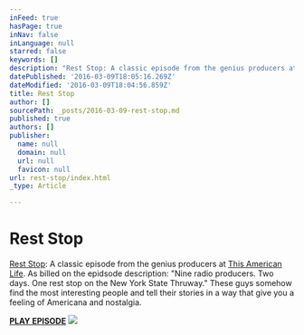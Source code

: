 ```yaml
---
inFeed: true
hasPage: true
inNav: false
inLanguage: null
starred: false
keywords: []
description: "Rest Stop: A classic episode from the genius producers at This American Life. As billed on the epidsode description: \"Nine radio producers. Two days. One rest stop on the New York State Thruway.\" These guys somehow find the most interesting people and tell their stories in a way that give you a feeling of Americana and nostalgia.\_"
datePublished: '2016-03-09T18:05:16.269Z'
dateModified: '2016-03-09T18:04:56.859Z'
title: Rest Stop
author: []
sourcePath: _posts/2016-03-09-rest-stop.md
published: true
authors: []
publisher:
  name: null
  domain: null
  url: null
  favicon: null
url: rest-stop/index.html
_type: Article

---
```

# Rest Stop

[Rest Stop][0]: A classic episode from the genius producers at [This American Life][1]. As billed on the epidsode description: "Nine radio producers. Two days. One rest stop on the New York State Thruway." These guys somehow find the most interesting people and tell their stories in a way that give you a feeling of Americana and nostalgia. 

**[PLAY EPISODE][0]**
![](https://the-grid-user-content.s3-us-west-2.amazonaws.com/eca1ec95-16bc-438d-ac38-0ae178294b97.png)

[0]: http://www.thisamericanlife.org/radio-archives/episode/388/Rest-Stop
[1]: http://www.thisamericanlife.org/